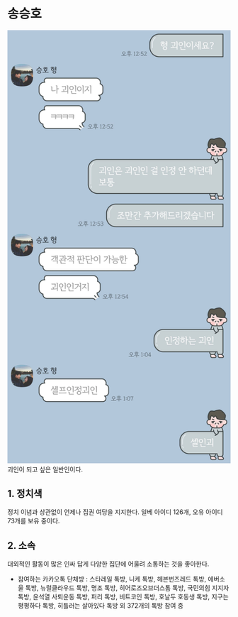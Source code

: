 # 송승호
![ex_screenshot](./image/송승호-자타공인괴인.jpg)
괴인이 되고 싶은 일반인이다.

## 1. 정치색
정치 이념과 상관없이 언제나 집권 여당을 지지한다. 일베 아이디 126개, 오유 아이디 73개를 보유 중이다. 

## 2. 소속
대외적인 활동이 많은 인싸 답게 다양한 집단에 어울려 소통하는 것을 좋아한다.
- 참여하는 카카오톡 단체방 : 스타레일 톡방, 니케 톡방, 헤븐번즈레드 톡방, 에버소울 톡방, 뉴럴클라우드 톡방, 명조 톡방, 히어로즈오브더스톰 톡방, 국민의힘 지지자 톡방, 윤석열 사퇴운동 톡방, 퍼리 톡방, 비트코인 톡방, 호날두 호동생 톡방, 지구는 평평하다 톡방, 히틀러는 살아있다 톡방 외 372개의 톡방 참여 중
